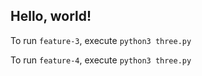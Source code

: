 ## Hello, world!

To run `feature-3`, execute `python3 three.py`

To run `feature-4`, execute `python3 three.py`
